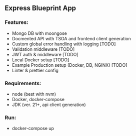## Express Blueprint App

### Features:

-   Mongo DB with moongose
-   Docmented API with TSOA and frontend client generation
-   Custom global error handling with logging [TODO]
-   Validation middleware [TODO]
-   JWT auth & middleware [TODO]
-   Local Docker setup [TODO]
-   Example Production setup (Docker, DB, NGINX) [TODO]
-   Linter & prettier config

### Requirements:

-   node (best with nvm)
-   Docker, docker-compose
-   JDK (ver. 21+, api client generation)

### Run:

-   docker-compose up
